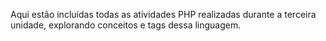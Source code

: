 Aqui estão incluídas todas as atividades PHP realizadas durante a terceira unidade, 
explorando conceitos e tags dessa linguagem.
